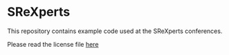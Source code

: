 # SReXperts

This repository contains example code used at the SReXperts conferences.

Please read the license file [here](./LICENSE)
